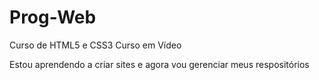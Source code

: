 # Prog-Web
 Curso de HTML5 e CSS3 Curso em Vídeo

 Estou aprendendo a criar sites e agora vou gerenciar meus respositórios
